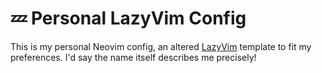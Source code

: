 # 💤 Personal LazyVim Config

This is my personal Neovim config, an altered [LazyVim](https://github.com/LazyVim/LazyVim) template to fit my preferences. I'd say the name itself describes me precisely!
